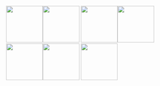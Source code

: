 
<img src="https://user-images.githubusercontent.com/51853908/178378714-650491b3-63c0-46e4-9ac3-6b704189d03f.jpg" width="100" height="100"><img src="https://user-images.githubusercontent.com/51853908/178378744-390bdc36-fc81-4c30-ae27-ca2cd739b4b0.png" width="100" height="100">
<img src="https://user-images.githubusercontent.com/51853908/178378873-f154e6ef-3bde-49aa-8a59-fbee625fc0ce.jpg" width="100" height="100"><img src="https://user-images.githubusercontent.com/51853908/178378883-f4f6d1e9-90eb-42e2-b912-c632abf4cff4.png" width="100" height="100">
<img src="https://user-images.githubusercontent.com/51853908/178378891-cd4a514b-b9bd-41f1-afba-e64d00a34705.png" width="100" height="100"><img src="https://user-images.githubusercontent.com/51853908/178378906-2adb436b-aa0e-4f0a-bba1-2e550d67c306.png" width="100" height="100">
<img src="https://user-images.githubusercontent.com/51853908/178379037-7925ae65-977c-4199-a1ac-e434a9627fe1.png" width="100" height="100">

